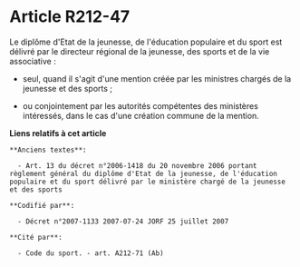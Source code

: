 # Article R212-47

Le diplôme d'Etat de la jeunesse, de l'éducation populaire et du sport est délivré par le directeur régional de la jeunesse,
des sports et de la vie associative :

- seul, quand il s'agit d'une mention créée par les ministres chargés de la jeunesse et des sports ;

- ou conjointement par les autorités compétentes des ministères intéressés, dans le cas d'une création commune de la mention.

**Liens relatifs à cet article**

	**Anciens textes**:

	  - Art. 13 du décret n°2006-1418 du 20 novembre 2006 portant règlement général du diplôme d'Etat de la jeunesse, de l'éducation populaire et du sport délivré par le ministère chargé de la jeunesse et des sports

	**Codifié par**:

	  - Décret n°2007-1133 2007-07-24 JORF 25 juillet 2007

	**Cité par**:

	  - Code du sport. - art. A212-71 (Ab)
